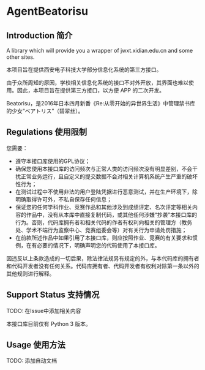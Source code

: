 # AgentBeatorisu

## Introduction 简介

A library which will provide you a wrapper of jwxt.xidian.edu.cn and some other sites.

本项目旨在提供西安电子科技大学部分信息化系统的第三方接口。

由于众所周知的原因，学校相关信息化系统的接口不对外开放，其界面也难以使用。因此，本项目旨在提供第三方接口，以方便 APP 的二次开发。

Beatorisu，是2016年日本四月新番《Re:从零开始的异世界生活》中管理禁书库的少女“ベアトリス”（碧翠丝）。

## Regulations 使用限制

您需要：

* 遵守本接口库使用的GPL协议；
* 确保您使用本接口库的访问频次与正常人类的访问频次没有明显差别，不会干扰正常业务运行，且自定义的提交数据不会对相关计算机系统产生严重的破坏性行为；
* 在测试过程中不使用非法的用户登陆凭据进行恶意测试，并在生产环境下，除明确取得许可外，不私自保存任何信息；
* 保证您的任何学科作业、竞赛作品和其他涉及到成绩评定、名次评定等相关内容的作品中，没有从本库中直接复制代码，或其他任何涉嫌“抄袭”本接口库的行为。否则，代码库拥有者和相关代码的作者有权利向相关的管理方（教务处、学术不端行为监察中心、竞赛组委会等）对有关行为申请处罚措施；
* 在前款所述作品中如果引用了本接口库，则应按照作业、竞赛的有关要求和惯例，在有必要的情况下，明确声明您的代码使用了本接口库。

因违反以上条款造成的一切后果，除法律法规另有规定的外，与本代码库的拥有者和代码开发者没有任何关系。代码库拥有者、代码开发者有权利对除第一条以外的其他规则进行解释。

## Support Status 支持情况

TODO: 在Issue中添加相关内容

本接口库目前仅有 Python 3 版本。

## Usage 使用方法

TODO: 添加自动文档
